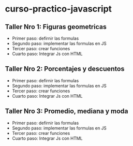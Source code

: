 # curso-practico-javascript

## Taller Nro 1: Figuras geometricas

- Primer paso: defirnir las formulas
- Segundo paso: implementar las formulas en JS
- Tercer paso: crear funciones
- Cuarto paso: Integrar Js con HTML

## Taller Nro 2: Porcentajes y descuentos

- Primer paso: defirnir las formulas
- Segundo paso: implementar las formulas en JS
- Tercer paso: crear funciones
- Cuarto paso: Integrar Js con HTML

## Taller Nro 3: Promedio, mediana y moda

- Primer paso: defirnir las formulas
- Segundo paso: implementar las formulas en JS
- Tercer paso: crear funciones
- Cuarto paso: Integrar Js con HTML